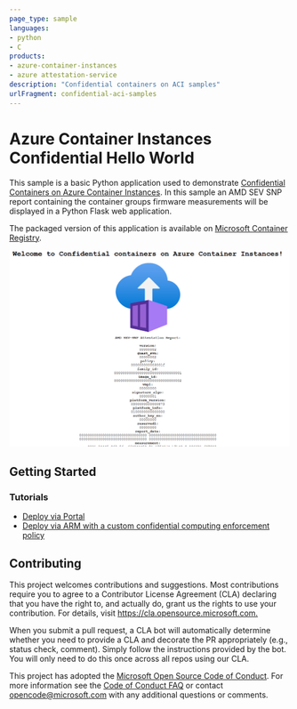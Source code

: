 ```yaml
---
page_type: sample
languages:
- python
- C
products:
- azure-container-instances
- azure attestation-service
description: "Confidential containers on ACI samples"
urlFragment: confidential-aci-samples
---
```



# Azure Container Instances Confidential Hello World

This sample is a basic Python application used to demonstrate [Confidential Containers on Azure Container Instances](aka.ms/aci). In this sample an AMD SEV SNP report containing the container groups firmware measurements will be displayed in a Python Flask web application.

The packaged version of this application is available on [Microsoft Container Registry](https://registry.hub.docker.com/_/microsoft-azuredocs-aci-helloworld?tab=description).

![Hello World Hardware Report](./media/hello-world-cc.png)

## Getting Started

### Tutorials

* [Deploy via Portal](https://aka.ms/aciccportal)
* [Deploy via ARM with a custom confidential computing enforcement policy](https://aka.ms/aciccarm)


## Contributing

This project welcomes contributions and suggestions.  Most contributions require you to agree to a
Contributor License Agreement (CLA) declaring that you have the right to, and actually do, grant us
the rights to use your contribution. For details, visit <https://cla.opensource.microsoft.com.>

When you submit a pull request, a CLA bot will automatically determine whether you need to provide
a CLA and decorate the PR appropriately (e.g., status check, comment). Simply follow the instructions
provided by the bot. You will only need to do this once across all repos using our CLA.

This project has adopted the [Microsoft Open Source Code of Conduct](https://opensource.microsoft.com/codeofconduct/).
For more information see the [Code of Conduct FAQ](https://opensource.microsoft.com/codeofconduct/faq/) or
contact [opencode@microsoft.com](mailto:opencode@microsoft.com) with any additional questions or comments.
